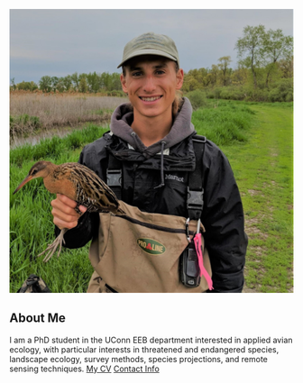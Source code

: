 ![Image of Franco Gigliotti](images/headshot.jpg
"A king rail (Rallus elegans) we captured at Winous Point Marsh Conservancy in Sandusky Bay, Ohio.")
## About Me
I am a PhD student in the UConn EEB department
interested in applied avian ecology, with particular interests 
in threatened and endangered species, landscape ecology, 
survey methods, species projections, and remote sensing techniques.
[My CV](pdfs/Franco_Gigliotti_CV_060421.pdf)
[Contact Info](contact-info.html)
